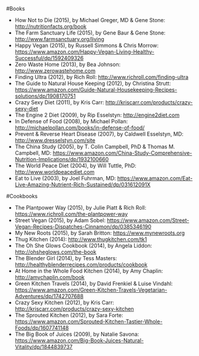 #Books
- How Not to Die (2015), by Michael Greger, MD & Gene Stone: http://nutritionfacts.org/book
- The Farm Sanctuary Life (2015), by Gene Baur & Gene Stone: http://www.farmsanctuary.org/living
- Happy Vegan (2015), by Russell Simmons & Chris Morrow: https://www.amazon.com/Happy-Vegan-Living-Healthy-Successful/dp/1592409326
- Zero Waste Home (2013), by Bea Johnson: http://www.zerowastehome.com
- Finding Ultra (2012), by Rich Roll: http://www.richroll.com/finding-ultra
- The Guide to Natural House Keeping (2012), by Christina Strutt: https://www.amazon.com/Guide-Natural-Housekeeping-Recipes-solutions/dp/1908170751
- Crazy Sexy Diet (2011), by Kris Carr: http://kriscarr.com/products/crazy-sexy-diet
- The Engine 2 Diet (2009), by Rip Esselstyn: http://engine2diet.com
- In Defense of Food (2008), by Michael Pollan: http://michaelpollan.com/books/in-defense-of-food/
- Prevent & Reverse Heart Disease (2007), by Caldwell Esselstyn, MD: http://www.dresselstyn.com/site
- The China Study (2005), by T. Colin Campbell, PhD & Thomas M. Campbell, MD: https://www.amazon.com/China-Study-Comprehensive-Nutrition-Implications/dp/1932100660
- The World Peace Diet (2004), by Will Tuttle, PhD: http://www.worldpeacediet.com
- Eat to Live (2003), by Joel Fuhrman, MD: https://www.amazon.com/Eat-Live-Amazing-Nutrient-Rich-Sustained/dp/031612091X

#Cookbooks
- The Plantpower Way (2015), by Julie Piatt & Rich Roll: https://www.richroll.com/the-plantpower-way
- Street Vegan (2015), by Adam Sobel: https://www.amazon.com/Street-Vegan-Recipes-Dispatches-Cinnamon/dp/0385346190
- My New Roots (2015), by Sarah Britton: https://www.mynewroots.org
- Thug Kitchen (2014): http://www.thugkitchen.com/tk1
- The Oh She Glows Cookbook (2014), by Angela Liddon: http://ohsheglows.com/the-book
- The Blender Girl (2014), by Tess Masters: http://healthyblenderrecipes.com/products/cookbook
- At Home in the Whole Food Kitchen (2014), by Amy Chaplin: http://amychaplin.com/book
- Green Kitchen Travels (2014), by David Frenkiel & Luise Vindahl: https://www.amazon.com/Green-Kitchen-Travels-Vegetarian-Adventures/dp/1742707688
- Crazy Sexy Kitchen (2012), by Kris Carr: http://kriscarr.com/products/crazy-sexy-kitchen
- The Sprouted Kitchen (2012), by Sara Forte: https://www.amazon.com/Sprouted-Kitchen-Tastier-Whole-Foods/dp/1607741148
- The Big Book of Juices (2009), by Natalie Savona: https://www.amazon.com/Big-Book-Juices-Natural-Vitality/dp/1844839737
